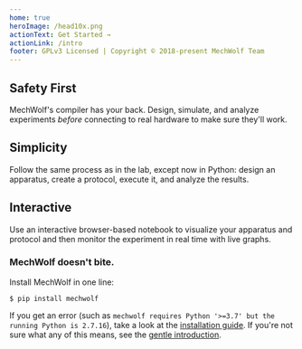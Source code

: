 ```yaml
---
home: true
heroImage: /head10x.png
actionText: Get Started →
actionLink: /intro
footer: GPLv3 Licensed | Copyright © 2018-present MechWolf Team
---
```


<div style="text-align: center">
  <Bit/>
</div>

<div class="features">
  <div class="feature">
    <h2>Safety First</h2>
    <p>MechWolf's compiler has your back. Design, simulate, and analyze experiments <em>before</em> connecting to real hardware to make sure they'll work. </p>
  </div>
  <div class="feature">
    <h2>Simplicity</h2>
    <p>Follow the same process as in the lab, except now in Python: design an apparatus, create a protocol, execute it, and analyze the results.</p>
  </div>
  <div class="feature">
    <h2>Interactive</h2>
    <p>Use an interactive browser-based notebook to visualize your apparatus and protocol and then monitor the experiment in real time with live graphs.</p>
  </div>
</div>

### MechWolf doesn't bite.

Install MechWolf in one line:

```
$ pip install mechwolf
```

If you get an error (such as `mechwolf requires Python '>=3.7' but the running Python is 2.7.16`), take a look at the [installation guide](guide/installation). If you're not sure what any of this means, see the [gentle introduction](guide/gentle_intro).
